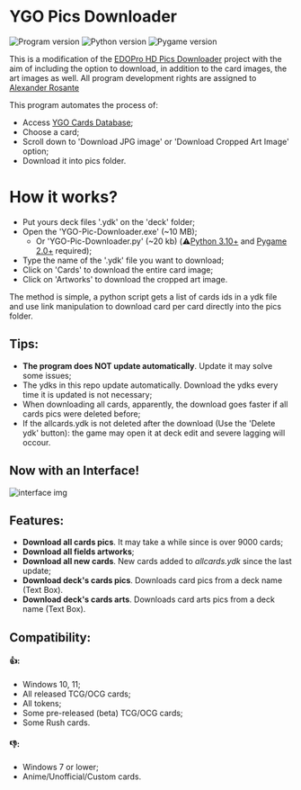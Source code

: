 # YGO Pics Downloader

![Program version](https://img.shields.io/badge/Version-2.3.1-blueviolet?style=flat-square)
![Python version](https://img.shields.io/badge/Python-3.10-blue?style=flat-square)
![Pygame version](https://img.shields.io/badge/Pygame-2.1-green?style=flat-square)

This is a modification of the [EDOPro HD Pics Downloader](https://github.com/AlexsanderRST/EDOPro-HD-Pics-Downloader) project with the aim of including the option to download, in addition to the card images, the art images as well. All program development rights are assigned to [Alexander Rosante](https://github.com/AlexsanderRST)

This program automates the process of:
- Access [YGO Cards Database](https://db.ygoprodeck.com/); 
- Choose a card;
- Scroll down to 'Download JPG image' or 'Download Cropped Art Image' option;
- Download it into pics folder.

# How it works?

- Put yours deck files '.ydk' on the 'deck' folder;
- Open the 'YGO-Pic-Downloader.exe' (~10 MB);
    - Or 'YGO-Pic-Downloader.py' (~20 kb) (⚠️[Python 3.10+](https://www.python.org/) and [Pygame 2.0+](https://pypi.org/project/pygame/) required);
- Type the name of the '.ydk' file you want to download;
- Click on 'Cards' to download the entire card image;
- Click on 'Artworks' to download the cropped art image.

The method is simple, a python script gets a list of cards ids in a ydk file and use link manipulation to download card per card directly into the pics folder.

## Tips:
- **The program does NOT update automatically**. Update it may solve some issues;
- The ydks in this repo update automatically. Download the ydks every time it is updated is not necessary;
- When downloading all cards, apparently, the download goes faster if all cards pics were deleted before;
- If the allcards.ydk is not deleted after the download (Use the 'Delete ydk' button): the game may open it at deck edit and severe lagging will occour.

## Now with an Interface! 
![interface img](https://mario-design.s3.us-east-2.amazonaws.com/YGO-Pic-Downloader-1.png)

## Features:
- **Download all cards pics**. It may take a while since is over 9000 cards;
- **Download all fields artworks**;
- **Download all new cards**. New cards added to *allcards.ydk* since the last update;
- **Download deck's cards pics**. Downloads card pics from a deck name (Text Box).
- **Download deck's cards arts**. Downloads card arts pics from a deck name (Text Box).

## Compatibility:
#### 👍:
- Windows 10, 11;
- All released TCG/OCG cards;
- All tokens;
- Some pre-released (beta) TCG/OCG cards;
- Some Rush cards.
#### 👎:
- Windows 7 or lower;
- Anime/Unofficial/Custom cards.
